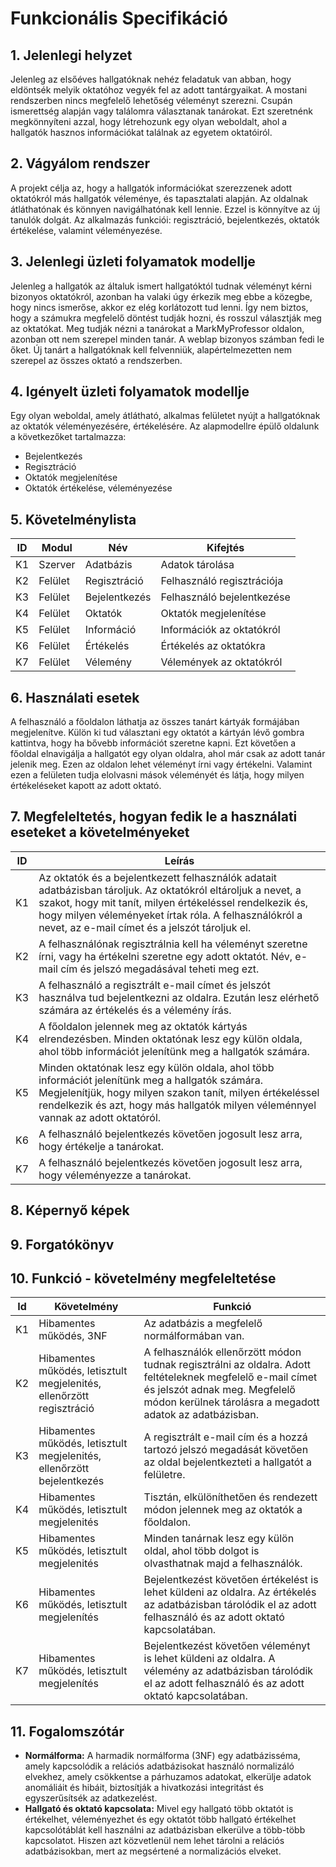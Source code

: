 # Funkcionális Specifikáció
## 1. Jelenlegi helyzet

Jelenleg az elsőéves hallgatóknak nehéz feladatuk van abban, hogy eldöntsék melyik oktatóhoz vegyék fel az adott tantárgyaikat. A mostani rendszerben nincs megfelelő
lehetőség véleményt szerezni. Csupán ismerettség alapján vagy találomra választanak tanárokat. Ezt szeretnénk megkönnyíteni azzal, hogy létrehozunk egy olyan weboldalt, ahol
a hallgatók hasznos információkat találnak az egyetem oktatóiról.

## 2. Vágyálom rendszer

A projekt célja az, hogy a hallgatók információkat szerezzenek adott oktatókról más hallgatók véleménye, és tapasztalati alapján. Az oldalnak átláthatónak és könnyen navigálhatónak kell lennie. Ezzel is könnyítve az új tanulók dolgát. Az alkalmazás funkciói: regisztráció, bejelentkezés, oktatók értékelése, valamint véleményezése.

## 3. Jelenlegi üzleti folyamatok modellje

Jelenleg a hallgatók az általuk ismert hallgatóktól tudnak véleményt kérni bizonyos oktatókról, azonban ha valaki úgy érkezik meg ebbe a közegbe, hogy nincs ismerőse, akkor ez elég korlátozott tud lenni. Így nem biztos, hogy a számukra megfelelő döntést tudják hozni, és rosszul választják meg az oktatókat. Meg tudják nézni a tanárokat a MarkMyProfessor oldalon, azonban ott nem szerepel minden tanár. A weblap bizonyos számban fedi le őket. Új tanárt a hallgatóknak kell felvenniük, alapértelmezetten nem szerepel az összes oktató a rendszerben.

## 4. Igényelt üzleti folyamatok modellje

Egy olyan weboldal, amely átlátható, alkalmas felületet nyújt a hallgatóknak az oktatók véleményezésére, értékelésére. Az alapmodellre épülő oldalunk a következőket tartalmazza:

 - Bejelentkezés
 - Regisztráció
 - Oktatók megjelenítése
 - Oktatók értékelése, véleményezése

## 5. Követelménylista

| ID | Modul | Név | Kifejtés |
| :---: | --- | --- | --- |
| K1  | Szerver | Adatbázis  | Adatok tárolása |
| K2  | Felület | Regisztráció  | Felhasználó regisztrációja |
| K3  | Felület | Bejelentkezés  | Felhasználó bejelentkezése |
| K4  | Felület | Oktatók  | Oktatók megjelenítése |
| K5  | Felület | Információ | Információk az oktatókról |
| K6  | Felület | Értékelés  | Értékelés az oktatókra |
| K7  | Felület | Vélemény | Vélemények az oktatókról |

## 6. Használati esetek

A felhasználó a főoldalon láthatja az összes tanárt kártyák formájában megjelenítve. Külön ki tud választani egy oktatót a kártyán lévő gombra kattintva, hogy ha bővebb információt szeretne kapni. Ezt követően a főoldal elnavigálja a hallgatót egy olyan oldalra, ahol már csak az adott tanár jelenik meg. Ezen az oldalon lehet véleményt írni vagy értékelni. Valamint ezen a felületen tudja elolvasni mások véleményét és látja, hogy milyen értékeléseket kapott az adott oktató.  

## 7. Megfeleltetés, hogyan fedik le a használati eseteket a követelményeket

|ID|Leírás           |
|-------------------------|---------------------------|
|K1|Az oktatók és a bejelentkezett felhasználók adatait adatbázisban tároljuk. Az oktatókról eltároljuk a nevet, a szakot, hogy mit tanít, milyen értékeléssel rendelkezik és, hogy milyen véleményeket írtak róla. A felhasználókról a nevet, az e-mail címet és a jelszót tároljuk el.|          
|K2|A felhasználónak regisztrálnia kell ha véleményt szeretne írni, vagy ha értékelni szeretne egy adott oktatót. Név, e-mail cím és jelszó megadásával teheti meg ezt.|
|K3|A felhasználó a regisztrált e-mail címet és jelszót használva tud bejelentkezni az oldalra. Ezután lesz elérhető számára az értékelés és a vélemény írás.|
|K4|A főoldalon jelennek meg az oktatók kártyás elrendezésben. Minden oktatónak lesz egy külön oldala, ahol több információt jelenítünk meg a hallgatók számára.|
|K5|Minden oktatónak lesz egy külön oldala, ahol több információt jelenítünk meg a hallgatók számára. Megjelenítjük, hogy milyen szakon tanít, milyen értékeléssel rendelkezik és azt, hogy más hallgatók milyen véleménnyel vannak az adott oktatóról. |
|K6|A felhasználó bejelentkezés követően jogosult lesz arra, hogy értékelje a tanárokat.|
|K7|A felhasználó bejelentkezés követően jogosult lesz arra, hogy véleményezze a tanárokat.|

## 8. Képernyő képek



## 9. Forgatókönyv



## 10. Funkció - követelmény megfeleltetése

 | Id | Követelmény | Funkció |
 | :---: | --- | --- |
 | K1  | Hibamentes működés, 3NF| Az adatbázis a megfelelő normálformában van. |
 | K2  | Hibamentes működés, letisztult megjelenités, ellenőrzött regisztráció| A felhasználók ellenőrzött módon tudnak regisztrálni az oldalra. Adott feltételeknek megfelelő e-mail címet és jelszót adnak meg. Megfelelő módon kerülnek tárolásra a megadott adatok az adatbázisban. |
 | K3  | Hibamentes működés, letisztult megjelenités, ellenőrzött bejelentkezés| A regisztrált e-mail cím és a hozzá tartozó jelszó megadását követően az oldal bejelentkezteti a hallgatót a felületre. |
 | K4  | Hibamentes működés, letisztult megjelenités| Tisztán, elkülöníthetően és rendezett módon jelennek meg az oktatók a főoldalon. |
 | K5  | Hibamentes működés, letisztult megjelenités| Minden tanárnak lesz egy külön oldal, ahol több dolgot is olvasthatnak majd a felhasználók. |
 | K6  | Hibamentes működés, letisztult megjelenítés | Bejelentkezést követően értékelést is lehet küldeni az oldalra. Az értékelés az adatbázisban tárolódik el az adott felhasználó és az adott oktató kapcsolatában. |
 | K7  | Hibamentes működés, letisztult megjelenítés | Bejelentkezést követően véleményt is lehet küldeni az oldalra. A vélemény az adatbázisban tárolódik el az adott felhasználó és az adott oktató kapcsolatában. |

## 11. Fogalomszótár

* **Normálforma:** A harmadik normálforma (3NF) egy adatbázisséma, amely kapcsolódik a relációs adatbázisokat használó normalizáló elvekhez, amely csökkentse a párhuzamos adatokat, elkerülje adatok anomáliáit és hibáit, biztosítják a hivatkozási integritást és egyszerűsítsék az adatkezelést.
*  **Hallgató és oktató kapcsolata:** Mivel egy hallgató több oktatót is értékelhet, véleményezhet és egy oktatót több hallgató értékelhet kapcsolótáblát kell használni az adatbázisban elkerülve a több-több kapcsolatot. Hiszen azt közvetlenül nem lehet tárolni a relációs adatbázisokban, mert az megsértené a normalizációs elveket. 
